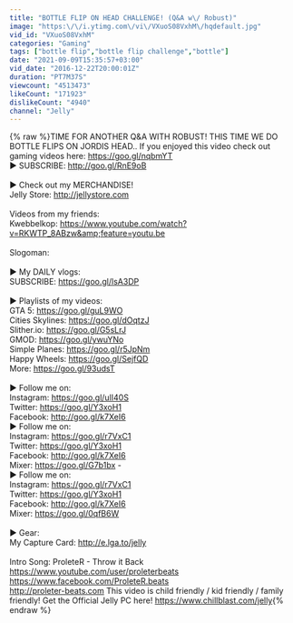 ```yaml
---
title: "BOTTLE FLIP ON HEAD CHALLENGE! (Q&A w\/ Robust)"
image: "https:\/\/i.ytimg.com\/vi\/VXuoS08VxhM\/hqdefault.jpg"
vid_id: "VXuoS08VxhM"
categories: "Gaming"
tags: ["bottle flip","bottle flip challenge","bottle"]
date: "2021-09-09T15:35:57+03:00"
vid_date: "2016-12-22T20:00:01Z"
duration: "PT7M37S"
viewcount: "4513473"
likeCount: "171923"
dislikeCount: "4940"
channel: "Jelly"
---
```

{% raw %}TIME FOR ANOTHER Q&amp;A WITH ROBUST! THIS TIME WE DO BOTTLE FLIPS ON JORDIS HEAD.. If you enjoyed this video check out gaming videos here: <a rel="nofollow" target="blank" href="https://goo.gl/nqbmYT">https://goo.gl/nqbmYT</a><br />► SUBSCRIBE: <a rel="nofollow" target="blank" href="http://goo.gl/RnE9oB">http://goo.gl/RnE9oB</a><br /><br />► Check out my MERCHANDISE!<br />Jelly Store: <a rel="nofollow" target="blank" href="http://jellystore.com">http://jellystore.com</a><br /><br />Videos from my friends:<br />Kwebbelkop: <a rel="nofollow" target="blank" href="https://www.youtube.com/watch?v=RKWTP_8ABzw&amp;feature=youtu.be">https://www.youtube.com/watch?v=RKWTP_8ABzw&amp;feature=youtu.be</a><br /><br />Slogoman:<br /><br />► My DAILY vlogs:<br />SUBSCRIBE: <a rel="nofollow" target="blank" href="https://goo.gl/lsA3DP">https://goo.gl/lsA3DP</a><br /><br />► Playlists of my videos:<br />GTA 5: <a rel="nofollow" target="blank" href="https://goo.gl/guL9WO">https://goo.gl/guL9WO</a><br />Cities Skylines: <a rel="nofollow" target="blank" href="https://goo.gl/dOqtzJ">https://goo.gl/dOqtzJ</a><br />Slither.io: <a rel="nofollow" target="blank" href="https://goo.gl/G5sLrJ">https://goo.gl/G5sLrJ</a><br />GMOD: <a rel="nofollow" target="blank" href="https://goo.gl/ywuYNo">https://goo.gl/ywuYNo</a><br />Simple Planes: <a rel="nofollow" target="blank" href="https://goo.gl/r5JpNm">https://goo.gl/r5JpNm</a><br />Happy Wheels: <a rel="nofollow" target="blank" href="https://goo.gl/SejfQD">https://goo.gl/SejfQD</a><br />More: <a rel="nofollow" target="blank" href="https://goo.gl/93udsT">https://goo.gl/93udsT</a><br /><br />► Follow me on:<br />Instagram: <a rel="nofollow" target="blank" href="https://goo.gl/ulI40S">https://goo.gl/ulI40S</a><br />Twitter: <a rel="nofollow" target="blank" href="https://goo.gl/Y3xoH1">https://goo.gl/Y3xoH1</a><br />Facebook: <a rel="nofollow" target="blank" href="http://goo.gl/k7XeI6">http://goo.gl/k7XeI6</a><br />► Follow me on:<br />Instagram: <a rel="nofollow" target="blank" href="https://goo.gl/r7VxC1">https://goo.gl/r7VxC1</a><br />Twitter: <a rel="nofollow" target="blank" href="https://goo.gl/Y3xoH1">https://goo.gl/Y3xoH1</a><br />Facebook: <a rel="nofollow" target="blank" href="http://goo.gl/k7XeI6">http://goo.gl/k7XeI6</a><br />Mixer: <a rel="nofollow" target="blank" href="https://goo.gl/G7b1bx">https://goo.gl/G7b1bx</a> -<br />► Follow me on:<br />Instagram: <a rel="nofollow" target="blank" href="https://goo.gl/r7VxC1">https://goo.gl/r7VxC1</a><br />Twitter: <a rel="nofollow" target="blank" href="https://goo.gl/Y3xoH1">https://goo.gl/Y3xoH1</a><br />Facebook: <a rel="nofollow" target="blank" href="http://goo.gl/k7XeI6">http://goo.gl/k7XeI6</a><br />Mixer: <a rel="nofollow" target="blank" href="https://goo.gl/0qfB6W">https://goo.gl/0qfB6W</a><br /><br />► Gear:<br />My Capture Card: <a rel="nofollow" target="blank" href="http://e.lga.to/jelly">http://e.lga.to/jelly</a><br /><br />Intro Song: ProleteR - Throw it Back <br /><a rel="nofollow" target="blank" href="https://www.youtube.com/user/proleterbeats">https://www.youtube.com/user/proleterbeats</a><br /><a rel="nofollow" target="blank" href="https://www.facebook.com/ProleteR.beats">https://www.facebook.com/ProleteR.beats</a><br /><a rel="nofollow" target="blank" href="http://proleter-beats.com">http://proleter-beats.com</a> This video is child friendly / kid friendly / family friendly! Get the Official Jelly PC here! <a rel="nofollow" target="blank" href="https://www.chillblast.com/jelly">https://www.chillblast.com/jelly</a>{% endraw %}
